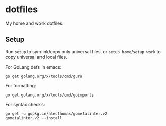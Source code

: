 # dotfiles

My home and work dotfiles.


## Setup

Run `setup` to symlink/copy only universal files, or `setup home`/`setup work` to copy universal and local files.

For GoLang defs in emacs:

    go get golang.org/x/tools/cmd/guru

For formatting:

    go get golang.org/x/tools/cmd/goimports

For syntax checks:

    go get -u gopkg.in/alecthomas/gometalinter.v2
    gometalinter.v2 --install
